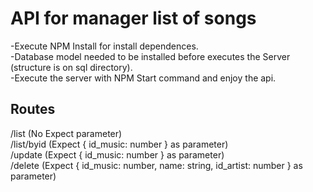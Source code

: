 # API for manager list of songs

-Execute NPM Install for install dependences. <br>
-Database model needed to be installed before executes the Server (structure is on sql directory).<br>
-Execute the server with NPM Start command and enjoy the api.<br>


## Routes
/list         (No Expect parameter)<br>
/list/byid    (Expect { id_music: number } as parameter)<br>
/update       (Expect { id_music: number } as parameter)<br>
/delete       (Expect { id_music: number, name: string, id_artist: number } as parameter)<br>
